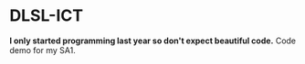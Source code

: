 # DLSL-ICT

**I only started programming last year so don't expect beautiful code.** Code demo for my SA1.
